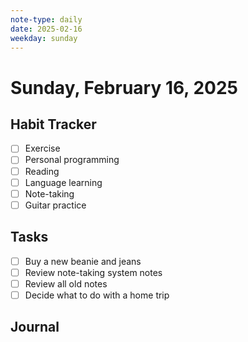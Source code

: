 ```yaml
---
note-type: daily
date: 2025-02-16
weekday: sunday
---
```


# Sunday, February 16, 2025

## Habit Tracker

- [ ] Exercise
- [ ] Personal programming
- [ ] Reading
- [ ] Language learning
- [ ] Note-taking
- [ ] Guitar practice

## Tasks

- [ ] Buy a new beanie and jeans
- [ ] Review note-taking system notes
- [ ] Review all old notes
- [ ] Decide what to do with a home trip

## Journal

